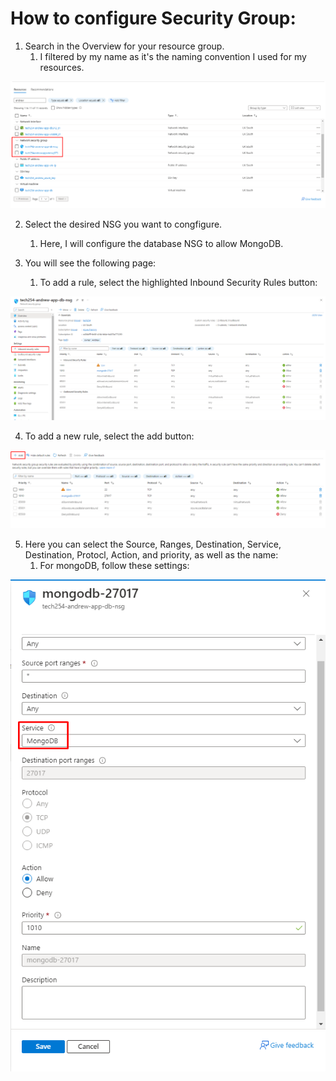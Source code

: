 # How to configure Security Group:

1. Search in the Overview for your resource group.
   1. I filtered by my name as it's the naming convention I used for my resources.

![img.png](images/image.png)

2. Select the desired NSG you want to congfigure.
   1. Here, I will configure the database NSG to allow MongoDB.

3. You will see the following page:
   1. To add a rule, select the highlighted Inbound Security Rules button:

![img.png](images/image-1.png)

4. To add a new rule, select the add button:

![img.png](images/image-2.png)

5. Here you can select the Source, Ranges, Destination, Service, Destination, Protocl, Action, and priority, as well as the name:
   1. For mongoDB, follow these settings:

![img.png](images/image-3.png)